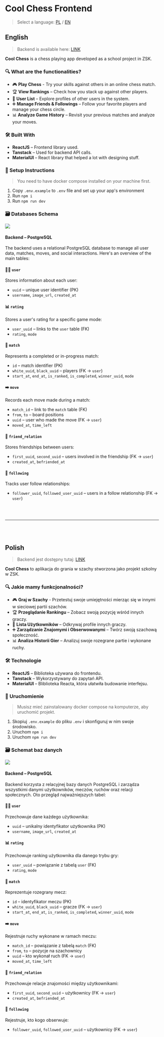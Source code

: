 # Cool Chess Frontend

> Select a language: [PL](#polish) / [EN](#english)

## English

> Backend is available here: [LINK](https://github.com/accodash/cool-chess-backend)

**Cool Chess** is a chess playing app developed as a school project in ZSK. 

### 🔍 What are the functionalities?

- 🎮 **Play Chess** - Try your skills against others in an online chess match.
- 🏆 **View Rankings** – Check how you stack up against other players.
- 👥 **User List** – Explore profiles of other users in the system.
- ➕ **Manage Friends & Followings** – Follow your favorite players and manage your chess circle.
- 📊 **Analyze Game History** – Revisit your previous matches and analyze your moves.

### 🛠️ Built With

- **ReactJS** – Frontend library used.
- **Tanstack** – Used for backend API calls.
- **MaterialUI** – React library that helped a lot with designing stuff.

### 🚀 Setup Instructions

> You need to have docker compose installed on your machine first.

1. Copy `.env.example` to `.env` file and set up your app's environment
2. Run `npm i`
3. Run `npm run dev`

### 🗃️ Databases Schema

<a href="https://github.com/accodash/cool-chess-frontend/blob/main/database-diagram.jpg" target="_blank"><img src="https://github.com/accodash/cool-chess-frontend/blob/main/database-diagram.jpg" /></a>

#### Backend – PostgreSQL

The backend uses a relational PostgreSQL database to manage all user data, matches, moves, and social interactions. Here's an overview of the main tables:

#### 🧑‍💼 `user`
Stores information about each user:
- `uuid` – unique user identifier (PK)
- `username`, `image_url`, `created_at`

#### 📊 `rating`
Stores a user's rating for a specific game mode:
- `user_uuid` – links to the `user` table (FK)
- `rating`, `mode`

#### 🧩 `match`
Represents a completed or in-progress match:
- `id` – match identifier (PK)
- `white_uuid`, `black_uuid` – players (FK → `user`)
- `start_at`, `end_at`, `is_ranked`, `is_completed`, `winner_uuid`, `mode`

#### ➡️ `move`
Records each move made during a match:
- `match_id` – link to the `match` table (FK)
- `from`, `to` – board positions
- `uuid` – user who made the move (FK → `user`)
- `moved_at`, `time_left`

#### 👥 `friend_relation`
Stores friendships between users:
- `first_uuid`, `second_uuid` – users involved in the friendship (FK → `user`)
- `created_at`, `befriended_at`

#### 👣 `following`
Tracks user follow relationships:
- `follower_uuid`, `followed_user_uuid` – users in a follow relationship (FK → `user`)

<br>
<br>

---

<br>
<br>

## Polish

> Backend jest dostępny tutaj: [LINK](https://github.com/accodash/cool-chess-backend)

**Cool Chess** to aplikacja do grania w szachy stworzona jako projekt szkolny w ZSK.

### 🔍 Jakie mamy funkcjonalności?

- 🎮 **Graj w Szachy** - Przetestuj swoje umiejętności mierząc się w innymi w sieciowej partii szachów.
- 🏆 **Przeglądanie Rankingu** – Zobacz swoją pozycję wśród innych graczy.
- 👥 **Lista Użytkowników** – Odkrywaj profile innych graczy.
- ➕ **Zarządzanie Znajomymi i Obserwowanymi** – Twórz swoją szachową społeczność.
- 📊 **Analiza Historii Gier** – Analizuj swoje rozegrane partie i wykonane ruchy.

### 🛠️ Technologie

- **ReactJS** – Biblioteka używana do frontendu.
- **Tanstack** – Wykorzystywany do zapytań API.
- **MaterialUI** – Bliblioteka Reacta, która ułatwiła budowanie interfejsu.

### 🚀 Uruchomienie

> Musisz mieć zainstalowany docker compose na komputerze, aby uruchomić projekt.

1. Skopiuj `.env.example` do pliku `.env` i skonfiguruj w nim swoje środowisko.
2. Uruchom `npm i`
3. Uruchom `npm run dev`

### 🗃️ Schemat baz danych

<a href="https://github.com/accodash/cool-chess-frontend/blob/main/database-diagram.jpg" target="_blank"><img src="https://github.com/accodash/cool-chess-frontend/blob/main/database-diagram.jpg" /></a>

#### Backend – PostgreSQL

Backend korzysta z relacyjnej bazy danych PostgreSQL i zarządza wszystkimi danymi użytkowników, meczów, ruchów oraz relacji społecznych. Oto przegląd najważniejszych tabel:

#### 🧑‍💼 `user`
Przechowuje dane każdego użytkownika:
- `uuid` – unikalny identyfikator użytkownika (PK)
- `username`, `image_url`, `created_at`

#### 📊 `rating`
Przechowuje ranking użytkownika dla danego trybu gry:
- `user_uuid` – powiązanie z tabelą `user` (FK)
- `rating`, `mode`

#### 🧩 `match`
Reprezentuje rozegrany mecz:
- `id` – identyfikator meczu (PK)
- `white_uuid`, `black_uuid` – gracze (FK → `user`)
- `start_at`, `end_at`, `is_ranked`, `is_completed`, `winner_uuid`, `mode`

#### ➡️ `move`
Rejestruje ruchy wykonane w ramach meczu:
- `match_id` – powiązanie z tabelą `match` (FK)
- `from`, `to` – pozycje na szachownicy
- `uuid` – kto wykonał ruch (FK → `user`)
- `moved_at`, `time_left`

#### 👥 `friend_relation`
Przechowuje relacje znajomości między użytkownikami:
- `first_uuid`, `second_uuid` – użytkownicy (FK → `user`)
- `created_at`, `befriended_at`

#### 👣 `following`
Rejestruje, kto kogo obserwuje:
- `follower_uuid`, `followed_user_uuid` – użytkownicy (FK → `user`)
